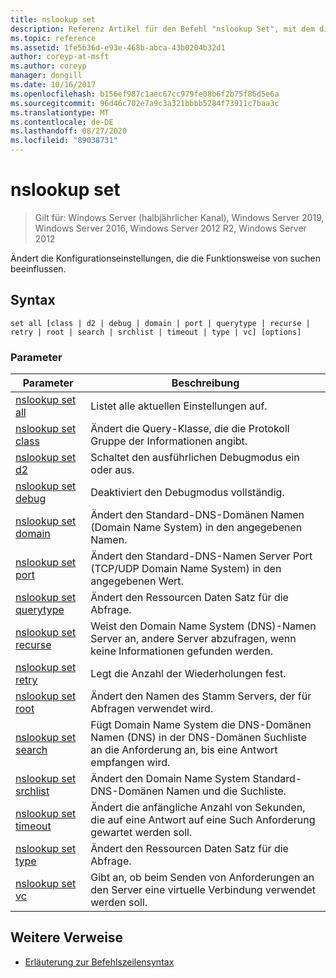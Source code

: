 ```yaml
---
title: nslookup set
description: Referenz Artikel für den Befehl "nslookup Set", mit dem die Konfigurationseinstellungen geändert werden, die sich auf das Verhalten von Such Vorgängen
ms.topic: reference
ms.assetid: 1fe5b36d-e93e-468b-abca-43b0204b32d1
author: coreyp-at-msft
ms.author: coreyp
manager: dongill
ms.date: 10/16/2017
ms.openlocfilehash: b156ef987c1aec67cc979fe08b6f2b75f86d5e6a
ms.sourcegitcommit: 96d46c702e7a9c3a321bbbb5284f73911c7baa3c
ms.translationtype: MT
ms.contentlocale: de-DE
ms.lasthandoff: 08/27/2020
ms.locfileid: "89038731"
---
```

# <a name="nslookup-set"></a>nslookup set

> Gilt für: Windows Server (halbjährlicher Kanal), Windows Server 2019, Windows Server 2016, Windows Server 2012 R2, Windows Server 2012

Ändert die Konfigurationseinstellungen, die die Funktionsweise von suchen beeinflussen.

## <a name="syntax"></a>Syntax

```
set all [class | d2 | debug | domain | port | querytype | recurse | retry | root | search | srchlist | timeout | type | vc] [options]
```

### <a name="parameters"></a>Parameter

| Parameter | Beschreibung |
| --------- | ----------- |
| [nslookup set all](nslookup-set-all.md) | Listet alle aktuellen Einstellungen auf. |
| [nslookup set class](nslookup-set-class.md) | Ändert die Query-Klasse, die die Protokoll Gruppe der Informationen angibt. |
| [nslookup set d2](nslookup-set-d2.md) | Schaltet den ausführlichen Debugmodus ein oder aus. |
| [nslookup set debug](nslookup-set-debug.md) | Deaktiviert den Debugmodus vollständig. |
| [nslookup set domain](nslookup-set-domain.md) | Ändert den Standard-DNS-Domänen Namen (Domain Name System) in den angegebenen Namen. |
| [nslookup set port](nslookup-set-port.md) | Ändert den Standard-DNS-Namen Server Port (TCP/UDP Domain Name System) in den angegebenen Wert.
| [nslookup set querytype](nslookup-set-querytype.md) | Ändert den Ressourcen Daten Satz für die Abfrage. |
| [nslookup set recurse](nslookup-set-recurse.md) | Weist den Domain Name System (DNS)-Namen Server an, andere Server abzufragen, wenn keine Informationen gefunden werden. |
| [nslookup set retry](nslookup-set-retry.md) | Legt die Anzahl der Wiederholungen fest. |
| [nslookup set root](nslookup-set-root.md) | Ändert den Namen des Stamm Servers, der für Abfragen verwendet wird. |
| [nslookup set search](nslookup-set-search.md) | Fügt Domain Name System die DNS-Domänen Namen (DNS) in der DNS-Domänen Suchliste an die Anforderung an, bis eine Antwort empfangen wird. |
| [nslookup set srchlist](nslookup-set-srchlist.md) | Ändert den Domain Name System Standard-DNS-Domänen Namen und die Suchliste. |
| [nslookup set timeout](nslookup-set-timeout.md) | Ändert die anfängliche Anzahl von Sekunden, die auf eine Antwort auf eine Such Anforderung gewartet werden soll. |
| [nslookup set type](nslookup-set-type.md) | Ändert den Ressourcen Daten Satz für die Abfrage. |
| [nslookup set vc](nslookup-set-vc.md) | Gibt an, ob beim Senden von Anforderungen an den Server eine virtuelle Verbindung verwendet werden soll. |

## <a name="additional-references"></a>Weitere Verweise

- [Erläuterung zur Befehlszeilensyntax](command-line-syntax-key.md)
